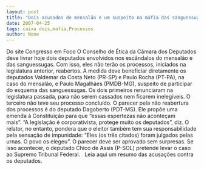 ```yaml
---
layout: post
title: "Dois acusados de mensalão e um suspeito na máfia das sanguessugas devem ficar livres de processos"
date: 2007-04-25
tags: caixa dois,mafia,Processos
author: None
---
```

Do site Congresso em Foco
O Conselho de Ética da Câmara dos Deputados deve livrar hoje dois deputados envolvidos nos escândalos do mensalão e das sanguessugas. Com isso, eles não terão os processos, iniciados na legislatura anterior, reabertos.
A medida deve beneficiar diretamente os deputados&nbsp;Valdemar da Costa Neto (PR-SP) e Paulo Rocha (PT-PA), na caso do mensalão, e&nbsp;Paulo Magalhães (PMDB-MG), suspeito de participar do esquema das sanguessugas.&nbsp;Os dois primeiros&nbsp;renunciaram na legislatura passada, para não serem cassados nem ficarem inelegíveis. O terceiro não teve seu processo concluído.
O parecer&nbsp;pela não reabertura dos processos é do deputado Dagoberto (PDT-MS).&nbsp;Ele&nbsp;propõe uma emenda à Constituição para que “essas espertezas não aconteçam mais”.&nbsp;“A legislação é corporativista, protege muito os deputados”, diz. O relator, no entanto, pondera que o eleitor também tem sua responsabilidade pela sensação de impunidade: “Eles (os três citados) foram julgados pelas urnas. O povo os elegeu”.
O parecer deve ser aprovado sem surpresas. Se isso acontecer, o deputado Chico de Assis (P-SOL) pretende levar o caso ao Supremo Tribunal Federal.
&nbsp;
Leia aqui um resumo das acusações contra os deputados. 